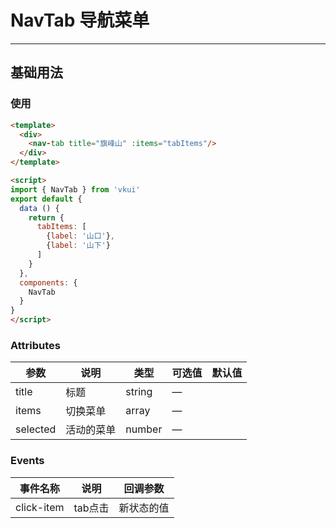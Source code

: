 # NavTab 导航菜单
___
## 基础用法

### 使用
``` html
<template>
  <div>
    <nav-tab title="旗峰山" :items="tabItems"/>
  </div>
</template>

<script>
import { NavTab } from 'vkui'
export default {
  data () {
    return {
      tabItems: [
        {label: '山口'},
        {label: '山下'}
      ]
    }
  },
  components: {
    NavTab
  }
}
</script>
```

### Attributes

| 参数      | 说明         | 类型      | 可选值       | 默认值  |
|---------- |------------  |---------- |------------- |-------- |
| title     | 标题         | string    | —            |         |
| items     | 切换菜单     | array     | —            |         |
| selected  | 活动的菜单   | number    | —            |         |

### Events
| 事件名称  | 说明             | 回调参数      |
|---------- |----------------  |----------     |
|click-item |tab点击           |新状态的值     |
